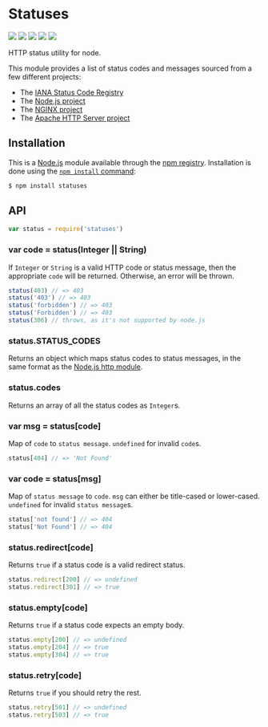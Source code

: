 # Statuses

[![](https://img.shields.io/npm/v/statuses.svg)](https://npmjs.org/package/statuses) [![](https://img.shields.io/npm/dm/statuses.svg)](https://npmjs.org/package/statuses) [![](https://img.shields.io/node/v/statuses.svg)](https://nodejs.org/en/download) [![](https://img.shields.io/travis/jshttp/statuses.svg)](https://travis-ci.org/jshttp/statuses) [![](https://img.shields.io/coveralls/jshttp/statuses.svg)](https://coveralls.io/r/jshttp/statuses?branch=master)

HTTP status utility for node.

This module provides a list of status codes and messages sourced from a few different projects:

* The [IANA Status Code Registry](https://www.iana.org/assignments/http-status-codes/http-status-codes.xhtml)
* The [Node.js project](https://nodejs.org/)
* The [NGINX project](https://www.nginx.com/)
* The [Apache HTTP Server project](https://httpd.apache.org/)

## Installation

This is a [Node.js](https://nodejs.org/en/) module available through the [npm registry](https://www.npmjs.com/). Installation is done using the [`npm install` command](https://docs.npmjs.com/getting-started/installing-npm-packages-locally):

```bash
$ npm install statuses
```

## API

```javascript
var status = require('statuses')
```

### var code = status\(Integer \|\| String\)

If `Integer` or `String` is a valid HTTP code or status message, then the appropriate `code` will be returned. Otherwise, an error will be thrown.

```javascript
status(403) // => 403
status('403') // => 403
status('forbidden') // => 403
status('Forbidden') // => 403
status(306) // throws, as it's not supported by node.js
```

### status.STATUS\_CODES

Returns an object which maps status codes to status messages, in the same format as the [Node.js http module](https://nodejs.org/dist/latest/docs/api/http.html#http_http_status_codes).

### status.codes

Returns an array of all the status codes as `Integer`s.

### var msg = status\[code\]

Map of `code` to `status message`. `undefined` for invalid `code`s.

```javascript
status[404] // => 'Not Found'
```

### var code = status\[msg\]

Map of `status message` to `code`. `msg` can either be title-cased or lower-cased. `undefined` for invalid `status message`s.

```javascript
status['not found'] // => 404
status['Not Found'] // => 404
```

### status.redirect\[code\]

Returns `true` if a status code is a valid redirect status.

```javascript
status.redirect[200] // => undefined
status.redirect[301] // => true
```

### status.empty\[code\]

Returns `true` if a status code expects an empty body.

```javascript
status.empty[200] // => undefined
status.empty[204] // => true
status.empty[304] // => true
```

### status.retry\[code\]

Returns `true` if you should retry the rest.

```javascript
status.retry[501] // => undefined
status.retry[503] // => true
```

